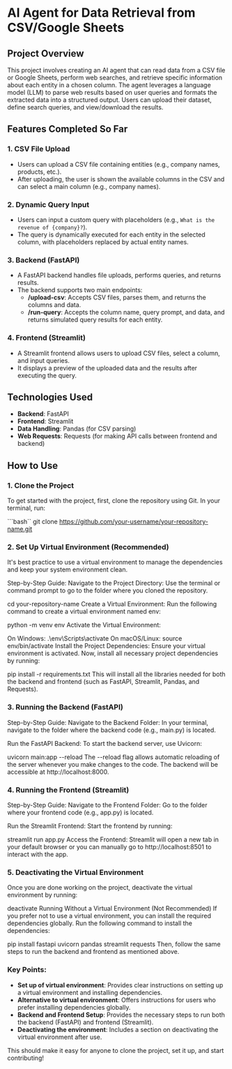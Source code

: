 # AI Agent for Data Retrieval from CSV/Google Sheets

## Project Overview
This project involves creating an AI agent that can read data from a CSV file or Google Sheets, perform web searches, and retrieve specific information about each entity in a chosen column. The agent leverages a language model (LLM) to parse web results based on user queries and formats the extracted data into a structured output. Users can upload their dataset, define search queries, and view/download the results.

## Features Completed So Far
### 1. **CSV File Upload**
   - Users can upload a CSV file containing entities (e.g., company names, products, etc.).
   - After uploading, the user is shown the available columns in the CSV and can select a main column (e.g., company names).

### 2. **Dynamic Query Input**
   - Users can input a custom query with placeholders (e.g., `What is the revenue of {company}?`).
   - The query is dynamically executed for each entity in the selected column, with placeholders replaced by actual entity names.

### 3. **Backend (FastAPI)**
   - A FastAPI backend handles file uploads, performs queries, and returns results.
   - The backend supports two main endpoints:
     - **/upload-csv**: Accepts CSV files, parses them, and returns the columns and data.
     - **/run-query**: Accepts the column name, query prompt, and data, and returns simulated query results for each entity.

### 4. **Frontend (Streamlit)**
   - A Streamlit frontend allows users to upload CSV files, select a column, and input queries.
   - It displays a preview of the uploaded data and the results after executing the query.

## Technologies Used
- **Backend**: FastAPI
- **Frontend**: Streamlit
- **Data Handling**: Pandas (for CSV parsing)
- **Web Requests**: Requests (for making API calls between frontend and backend)

## How to Use

### 1. **Clone the Project**
To get started with the project, first, clone the repository using Git. In your terminal, run:

```bash``
git clone https://github.com/your-username/your-repository-name.git
### 2. **Set Up Virtual Environment (Recommended)**
It's best practice to use a virtual environment to manage the dependencies and keep your system environment clean.

Step-by-Step Guide:
Navigate to the Project Directory: Use the terminal or command prompt to go to the folder where you cloned the repository.


cd your-repository-name
Create a Virtual Environment: Run the following command to create a virtual environment named env:


python -m venv env
Activate the Virtual Environment:

On Windows:
.\env\Scripts\activate
On macOS/Linux:
source env/bin/activate
Install the Project Dependencies: Ensure your virtual environment is activated. Now, install all necessary project dependencies by running:

pip install -r requirements.txt
This will install all the libraries needed for both the backend and frontend (such as FastAPI, Streamlit, Pandas, and Requests).

### 3. **Running the Backend (FastAPI)**
Step-by-Step Guide:
Navigate to the Backend Folder: In your terminal, navigate to the folder where the backend code (e.g., main.py) is located.

Run the FastAPI Backend: To start the backend server, use Uvicorn:

uvicorn main:app --reload
The --reload flag allows automatic reloading of the server whenever you make changes to the code. The backend will be accessible at http://localhost:8000.

### 4. **Running the Frontend (Streamlit)**
Step-by-Step Guide:
Navigate to the Frontend Folder: Go to the folder where your frontend code (e.g., app.py) is located.

Run the Streamlit Frontend: Start the frontend by running:

streamlit run app.py
Access the Frontend: Streamlit will open a new tab in your default browser or you can manually go to http://localhost:8501 to interact with the app.

### 5. **Deactivating the Virtual Environment**
Once you are done working on the project, deactivate the virtual environment by running:

deactivate
Running Without a Virtual Environment (Not Recommended)
If you prefer not to use a virtual environment, you can install the required dependencies globally. Run the following command to install the dependencies:

pip install fastapi uvicorn pandas streamlit requests
Then, follow the same steps to run the backend and frontend as mentioned above.

### Key Points:
- **Set up of virtual environment**: Provides clear instructions on setting up a virtual environment and installing dependencies.
- **Alternative to virtual environment**: Offers instructions for users who prefer installing dependencies globally.
- **Backend and Frontend Setup**: Provides the necessary steps to run both the backend (FastAPI) and frontend (Streamlit).
- **Deactivating the environment**: Includes a section on deactivating the virtual environment after use.

This should make it easy for anyone to clone the project, set it up, and start contributing!
